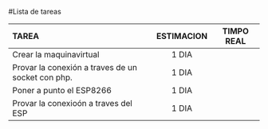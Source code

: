 #Lista de tareas

| TAREA | ESTIMACION | TIMPO REAL |
| :------- | :------: | :-----: |
| Crear la maquinavirtual   | 1 DIA       |    |
| Provar la conexión a traves de un socket con php.   | 1 DIA       |    |
| Poner a punto el ESP8266	| 1 DIA | |
| Provar la conexioón a traves del ESP  | 1 DIA       |    |
